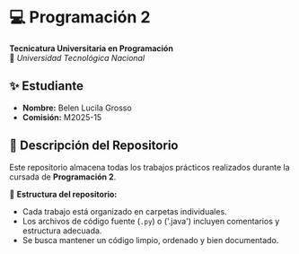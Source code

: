 # 💻 Programación 2 
**Tecnicatura Universitaria en Programación**  
📍 *Universidad Tecnológica Nacional*  

## ✨ Estudiante  
- **Nombre:** Belen Lucila Grosso
- **Comisión:** M2025-15

## 📂 Descripción del Repositorio  
Este repositorio almacena todas los trabajos prácticos realizados durante la cursada de **Programación 2**.  

📌 **Estructura del repositorio:**  
- Cada trabajo está organizado en carpetas individuales.  
- Los archivos de código fuente (`.py`) o ('.java') incluyen comentarios y estructura adecuada.  
- Se busca mantener un código limpio, ordenado y bien documentado.  
